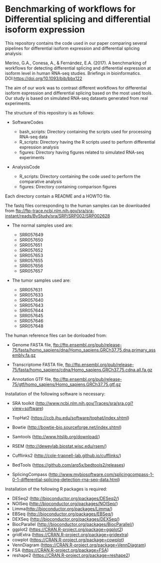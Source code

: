 # Benchmarking of workflows for Differential splicing and differential isoform expression

This repository contains the code used in our paper comparing several pipelines for differential isoform expression and differential splicing analysis:

Merino, G.A., Conesa, A., & Fernández, E.A. (2017). A benchmarking of workflows for detecting differential splicing and differential expression at isoform level in human RNA-seq studies. Briefings in bioinformatics. DOI:https://doi.org/10.1093/bib/bbx122

The aim of our work was to contrast different workflows for differential isoform expression and differential splicing based on the most used tools. Our study is based on simulated RNA-seq datasets generated from real experiments. 

The structure of this repository is as follows:

- SoftwareCodes
  - bash_scripts: Directory containing the scripts used for processing RNA-seq data 
  - R_scripts: Directory having the R scripts used to perform differential expression analysis
  - figures: Directory having figures related to simulated RNA-seq experiments

- AnalysisCode
  - R_scripts: Directory containing the code used to perform the comparative analysis
  - figures: Directory containing comparison figures

Each directory contain a README and a HOWTO file. 

The fastq files corresponding to the human samples can be downloaded from ftp://ftp-trace.ncbi.nlm.nih.gov/sra/sra-instant/reads/ByStudy/sra/SRP/SRP002/SRP002628

- The normal samples used are: 
    - SRR057649
    - SRR057650
    - SRR057651
    - SRR057652
    - SRR057653
    - SRR057655
    - SRR057656
    - SRR057657

- The tumor samples used are:
    - SRR057631
    - SRR057633
    - SRR057640
    - SRR057643
    - SRR057644
    - SRR057645
    - SRR057646
    - SRR057648

The human reference files can be donloaded from: 

   * Genome FASTA file,  ftp://ftp.ensembl.org/pub/release-75/fasta/homo_sapiens/dna/Homo_sapiens.GRCh37.75.dna.primary_assembly.fa.gz
    
   * Transcriptome FASTA file, ftp://ftp.ensembl.org/pub/release-75/fasta/homo_sapiens/cdna/Homo_sapiens.GRCh37.75.cdna.all.fa.gz
    
   * Annotation GTF file, ftp://ftp.ensembl.org/pub/release-75/gtf/homo_sapiens/Homo_sapiens.GRCh37.75.gtf.gz

Installation of the following software is necessary:

- SRA toolkit (http://www.ncbi.nlm.nih.gov/Traces/sra/sra.cgi?view=software)

- TopHat2 (https://ccb.jhu.edu/software/tophat/index.shtml)

- Bowtie (http://bowtie-bio.sourceforge.net/index.shtml)

- Samtools (http://www.htslib.org/download/)

- RSEM (http://deweylab.biostat.wisc.edu/rsem/)

- Cufflinks2 (http://cole-trapnell-lab.github.io/cufflinks/)

- BedTools (https://github.com/arq5x/bedtools2/releases)

- SplicingCompass (http://www.mybiosoftware.com/splicingcompass-1-0-1-differential-splicing-detection-rna-seq-data.html)

Installation of the following R packages is required:

- DESeq2 (http://bioconductor.org/packages/DESeq2/)
- NOISeq (http://bioconductor.org/packages/NOISeq/)
- Limma(http://bioconductor.org/packages/Limma/)
- EBSeq (http://bioconductor.org/packages/EBSeq/)
- DEXSeq (http://bioconductor.org/packages/DEXSeq/)
- BiocParallel (http://bioconductor.org/packages/BiocParallel/)
- ggplot2 (https://CRAN.R-project.org/package=ggplot2)
- gridExtra (https://CRAN.R-project.org/package=gridextra)
- cowplot (https://CRAN.R-project.org/package=cowplot)
- VennDiagram (https://CRAN.R-project.org/package=VennDiagram)
- FSA (https://CRAN.R-project.org/package=FSA)
- reshape2 (https://CRAN.R-project.org/package=reshape2)








